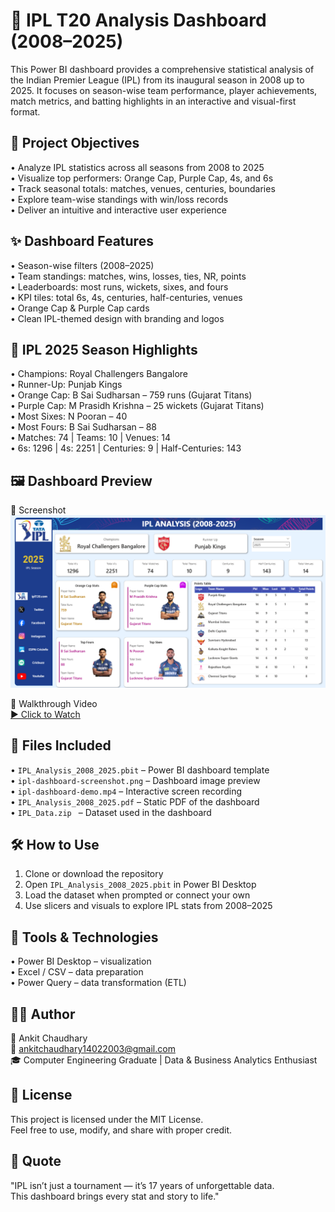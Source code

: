 # 🏏 IPL T20 Analysis Dashboard (2008–2025)

This Power BI dashboard provides a comprehensive statistical analysis of the Indian Premier League (IPL) from its inaugural season in 2008 up to 2025. It focuses on season-wise team performance, player achievements, match metrics, and batting highlights in an interactive and visual-first format.

## 📌 Project Objectives

• Analyze IPL statistics across all seasons from 2008 to 2025  
• Visualize top performers: Orange Cap, Purple Cap, 4s, and 6s  
• Track seasonal totals: matches, venues, centuries, boundaries  
• Explore team-wise standings with win/loss records  
• Deliver an intuitive and interactive user experience  

## ✨ Dashboard Features

• Season-wise filters (2008–2025)  
• Team standings: matches, wins, losses, ties, NR, points  
• Leaderboards: most runs, wickets, sixes, and fours  
• KPI tiles: total 6s, 4s, centuries, half-centuries, venues  
• Orange Cap & Purple Cap cards  
• Clean IPL-themed design with branding and logos  

## 🚀 IPL 2025 Season Highlights

• Champions: Royal Challengers Bangalore  
• Runner-Up: Punjab Kings  
• Orange Cap: B Sai Sudharsan – 759 runs (Gujarat Titans)  
• Purple Cap: M Prasidh Krishna – 25 wickets (Gujarat Titans)  
• Most Sixes: N Pooran – 40  
• Most Fours: B Sai Sudharsan – 88  
• Matches: 74 | Teams: 10 | Venues: 14  
• 6s: 1296 | 4s: 2251 | Centuries: 9 | Half-Centuries: 143  

## 🖼️ Dashboard Preview

📸 Screenshot  
![IPL Dashboard](./ipl-dashboard-screenshot.png)

🎥 Walkthrough Video  
[▶️ Click to Watch](./ipl-dashboard-demo.mp4)

## 📂 Files Included

• `IPL_Analysis_2008_2025.pbit` – Power BI dashboard template  
• `ipl-dashboard-screenshot.png` – Dashboard image preview  
• `ipl-dashboard-demo.mp4` – Interactive screen recording  
• `IPL_Analysis_2008_2025.pdf` – Static PDF of the dashboard  
• `IPL_Data.zip ` – Dataset used in the dashboard  

## 🛠️ How to Use

1. Clone or download the repository  
2. Open `IPL_Analysis_2008_2025.pbit` in Power BI Desktop  
3. Load the dataset when prompted or connect your own  
4. Use slicers and visuals to explore IPL stats from 2008–2025  

## 🧰 Tools & Technologies

• Power BI Desktop – visualization  
• Excel / CSV – data preparation  
• Power Query – data transformation (ETL)  

## 👨‍💻 Author

👤 Ankit Chaudhary                                                                                                                                                                                                   
📧 ankitchaudhary14022003@gmail.com                                                                                                                                                                                  
🎓 Computer Engineering Graduate | Data & Business Analytics Enthusiast

## 📄 License

This project is licensed under the MIT License.  
Feel free to use, modify, and share with proper credit.

## 💬 Quote

"IPL isn’t just a tournament — it’s 17 years of unforgettable data.  
This dashboard brings every stat and story to life."
